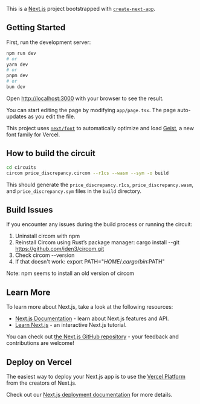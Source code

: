 This is a [Next.js](https://nextjs.org) project bootstrapped with [`create-next-app`](https://nextjs.org/docs/app/api-reference/cli/create-next-app).

## Getting Started

First, run the development server:

```bash
npm run dev
# or
yarn dev
# or
pnpm dev
# or
bun dev
```

Open [http://localhost:3000](http://localhost:3000) with your browser to see the result.

You can start editing the page by modifying `app/page.tsx`. The page auto-updates as you edit the file.

This project uses [`next/font`](https://nextjs.org/docs/app/building-your-application/optimizing/fonts) to automatically optimize and load [Geist](https://vercel.com/font), a new font family for Vercel.

## How to build the circuit

```bash
cd circuits
circom price_discrepancy.circom --r1cs --wasm --sym -o build
```
This should generate the `price_discrepancy.r1cs`, `price_discrepancy.wasm`, and `price_discrepancy.sym` files in the `build` directory.

## Build Issues

If you encounter any issues during the build process or running the circuit:
1. Uninstall circom with npm
2. Reinstall Circom using Rust’s package manager: cargo install --git https://github.com/iden3/circom.git
3. Check circom --version
4. If that doesn't work: export PATH="$HOME/.cargo/bin:$PATH"
 
Note: npm seems to install an old version of circom
## Learn More

To learn more about Next.js, take a look at the following resources:

- [Next.js Documentation](https://nextjs.org/docs) - learn about Next.js features and API.
- [Learn Next.js](https://nextjs.org/learn) - an interactive Next.js tutorial.

You can check out [the Next.js GitHub repository](https://github.com/vercel/next.js) - your feedback and contributions are welcome!

## Deploy on Vercel

The easiest way to deploy your Next.js app is to use the [Vercel Platform](https://vercel.com/new?utm_medium=default-template&filter=next.js&utm_source=create-next-app&utm_campaign=create-next-app-readme) from the creators of Next.js.

Check out our [Next.js deployment documentation](https://nextjs.org/docs/app/building-your-application/deploying) for more details.

